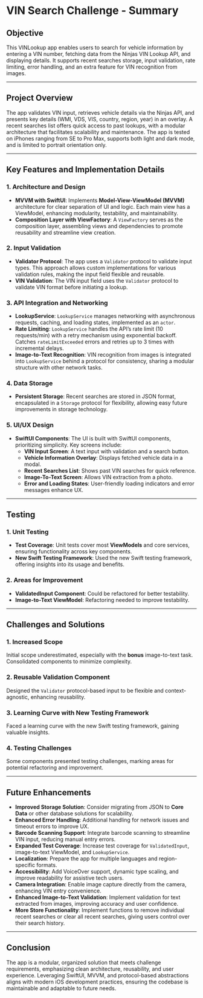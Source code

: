 # VIN Search Challenge - Summary

## Objective
This VINLookup app enables users to search for vehicle information by entering a VIN number, fetching data from the Ninjas VIN Lookup API, and displaying details. It supports recent searches storage, input validation, rate limiting, error handling, and an extra feature for VIN recognition from images.

---

## Project Overview

The app validates VIN input, retrieves vehicle details via the Ninjas API, and presents key details (WMI, VDS, VIS, country, region, year) in an overlay. A recent searches list offers quick access to past lookups, with a modular architecture that facilitates scalability and maintenance.
The app is tested on iPhones ranging from SE to Pro Max, supports both light and dark mode, and is limited to portrait orientation only.

---

## Key Features and Implementation Details

### 1. Architecture and Design
- **MVVM with SwiftUI**: Implements **Model-View-ViewModel (MVVM)** architecture for clear separation of UI and logic. Each main view has a ViewModel, enhancing modularity, testability, and maintainability.
- **Composition Layer with ViewFactory**: A `ViewFactory` serves as the composition layer, assembling views and dependencies to promote reusability and streamline view creation.

### 2. Input Validation
- **Validator Protocol**: The app uses a `Validator` protocol to validate input types. This approach allows custom implementations for various validation rules, making the input field flexible and reusable.
- **VIN Validation**: The VIN input field uses the `Validator` protocol to validate VIN format before initiating a lookup.

### 3. API Integration and Networking
- **LookupService**: `LookupService` manages networking with asynchronous requests, caching, and loading states, implemented as an `actor`.
- **Rate Limiting**: `LookupService` handles the API’s rate limit (10 requests/min) with a retry mechanism using exponential backoff. Catches `rateLimitExceeded` errors and retries up to 3 times with incremental delays.
- **Image-to-Text Recognition**: VIN recognition from images is integrated into `LookupService` behind a protocol for consistency, sharing a modular structure with other network tasks.

### 4. Data Storage
- **Persistent Storage**: Recent searches are stored in JSON format, encapsulated in a `Storage` protocol for flexibility, allowing easy future improvements in storage technology.

### 5. UI/UX Design
- **SwiftUI Components**: The UI is built with SwiftUI components, prioritizing simplicity. Key screens include:
  - **VIN Input Screen**: A text input with validation and a search button.
  - **Vehicle Information Overlay**: Displays fetched vehicle data in a modal.
  - **Recent Searches List**: Shows past VIN searches for quick reference.
  - **Image-To-Text Screen**: Allows VIN extraction from a photo.
  - **Error and Loading States**: User-friendly loading indicators and error messages enhance UX.

---

## Testing

### 1. Unit Testing
- **Test Coverage**: Unit tests cover most **ViewModels** and core services, ensuring functionality across key components.
- **New Swift Testing Framework**: Used the new Swift testing framework, offering insights into its usage and benefits.

### 2. Areas for Improvement
- **ValidatedInput Component**: Could be refactored for better testability.
- **Image-to-Text ViewModel**: Refactoring needed to improve testability.

---

## Challenges and Solutions

### 1. Increased Scope
Initial scope underestimated, especially with the **bonus** image-to-text task. Consolidated components to minimize complexity.

### 2. Reusable Validation Component
Designed the `Validator` protocol-based input to be flexible and context-agnostic, enhancing reusability.

### 3. Learning Curve with New Testing Framework
Faced a learning curve with the new Swift testing framework, gaining valuable insights.

### 4. Testing Challenges
Some components presented testing challenges, marking areas for potential refactoring and improvement.

---

## Future Enhancements

- **Improved Storage Solution**: Consider migrating from JSON to **Core Data** or other database solutions for scalability.
- **Enhanced Error Handling**: Additional handling for network issues and timeout errors to improve UX.
- **Barcode Scanning Support**: Integrate barcode scanning to streamline VIN input, reducing manual entry errors.
- **Expanded Test Coverage**: Increase test coverage for `ValidatedInput`, image-to-text ViewModel, and `LookupService`.
- **Localization**: Prepare the app for multiple languages and region-specific formats.
- **Accessibility**: Add VoiceOver support, dynamic type scaling, and improve readability for assistive tech users.
- **Camera Integration**: Enable image capture directly from the camera, enhancing VIN entry convenience.
- **Enhanced Image-to-Text Validation**: Implement validation for text extracted from images, improving accuracy and user confidence.
- **More Store Functionality**: Implement functions to remove individual recent searches or clear all recent searches, giving users control over their search history.

---

## Conclusion

The app is a modular, organized solution that meets challenge requirements, emphasizing clean architecture, reusability, and user experience. Leveraging SwiftUI, MVVM, and protocol-based abstractions aligns with modern iOS development practices, ensuring the codebase is maintainable and adaptable to future needs.
